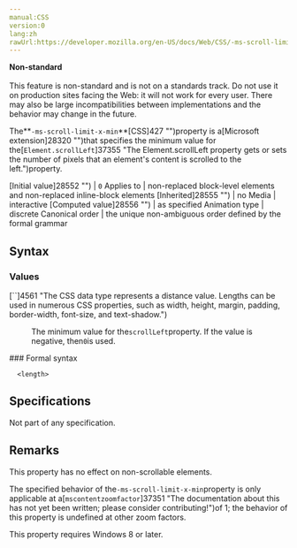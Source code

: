 ```yaml
---
manual:CSS
version:0
lang:zh
rawUrl:https://developer.mozilla.org/en-US/docs/Web/CSS/-ms-scroll-limit-x-min
---
```






**Non-standard**<br></br>This feature is non-standard and is not on a standards track. Do not use it on production sites facing the Web: it will not work for every user. There may also be large incompatibilities between implementations and the behavior may change in the future.






The**`-ms-scroll-limit-x-min`**[CSS]427 "")property is a[Microsoft extension]28320 "")that specifies the minimum value for the[`Element.scrollLeft`]37355 "The Element.scrollLeft property gets or sets the number of pixels that an element's content is scrolled to the left.")property.


[Initial value]28552 "") | `0` 
Applies to | non-replaced block-level elements and non-replaced inline-block elements 
[Inherited]28555 "") | no 
Media | interactive 
[Computed value]28556 "") | as specified 
Animation type | discrete 
Canonical order | the unique non-ambiguous order defined by the formal grammar 


## Syntax<a name="Syntax"></a>

### Values<a name="Values"></a>
<dl><dt id=''>[`<length>`]4561 "The <length> CSS data type represents a distance value. Lengths can be used in numerous CSS properties, such as width, height, margin, padding, border-width, font-size, and text-shadow.")</dt><dd>

The minimum value for the`scrollLeft`property. If the value is negative, then`0`is used.

</dd></dl>
### Formal syntax<a name="Formal_syntax"></a>

```
  <length>

```

## Specifications<a name="Specifications"></a>


Not part of any specification.


## Remarks<a name="Remarks"></a>


This property has no effect on non-scrollable elements.



The specified behavior of the`-ms-scroll-limit-x-min`property is only applicable at a[`mscontentzoomfactor`]37351 "The documentation about this has not yet been written; please consider contributing!")of 1; the behavior of this property is undefined at other zoom factors.



This property requires Windows 8 or later.




